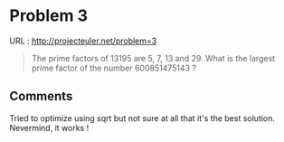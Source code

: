 # Problem 3

URL : <http://projecteuler.net/problem=3>

> The prime factors of 13195 are 5, 7, 13 and 29.
> What is the largest prime factor of the number 600851475143 ?

## Comments
Tried to optimize using sqrt but not sure at all that it's the best solution.
Nevermind, it works !
